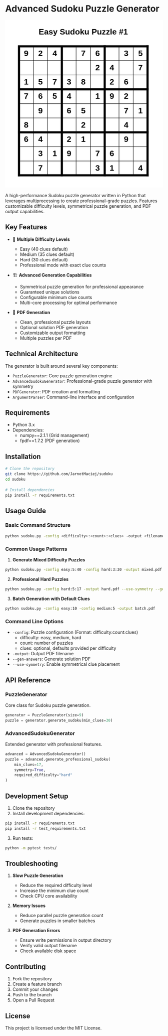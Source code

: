 # Advanced Sudoku Puzzle Generator

![Sample Puzzle](./samples/sample_puzzle.png)

A high-performance Sudoku puzzle generator written in Python that leverages multiprocessing to create professional-grade puzzles. Features customizable difficulty levels, symmetrical puzzle generation, and PDF output capabilities.

## Key Features

- 🎯 **Multiple Difficulty Levels**
  - Easy (40 clues default)
  - Medium (35 clues default)
  - Hard (30 clues default)
  - Professional mode with exact clue counts

- 🏗️ **Advanced Generation Capabilities**
  - Symmetrical puzzle generation for professional appearance
  - Guaranteed unique solutions
  - Configurable minimum clue counts
  - Multi-core processing for optimal performance

- 📄 **PDF Generation**
  - Clean, professional puzzle layouts
  - Optional solution PDF generation
  - Customizable output formatting
  - Multiple puzzles per PDF

## Technical Architecture

The generator is built around several key components:

- `PuzzleGenerator`: Core puzzle generation engine
- `AdvancedSudokuGenerator`: Professional-grade puzzle generator with symmetry
- `PDFGenerator`: PDF creation and formatting
- `ArgumentParser`: Command-line interface and configuration

## Requirements

- Python 3.x
- Dependencies:
  - numpy==2.1.1 (Grid management)
  - fpdf==1.7.2 (PDF generation)

## Installation

```bash
# Clone the repository
git clone https://github.com/JarnotMaciej/sudoku
cd sudoku

# Install dependencies
pip install -r requirements.txt
```

## Usage Guide

### Basic Command Structure

```bash
python sudoku.py -config <difficulty>:<count>:<clues> -output <filename.pdf> [options]
```

### Common Usage Patterns

1. **Generate Mixed Difficulty Puzzles**
```bash
python sudoku.py -config easy:5:40 -config hard:3:30 -output mixed.pdf
```

2. **Professional Hard Puzzles**
```bash
python sudoku.py -config hard:5:17 -output hard.pdf --use-symmetry --gen-answers
```

3. **Batch Generation with Default Clues**
```bash
python sudoku.py -config easy:10 -config medium:5 -output batch.pdf
```

### Command Line Options

- `-config`: Puzzle configuration (Format: difficulty:count:clues)
  - difficulty: easy, medium, hard
  - count: number of puzzles
  - clues: optional, defaults provided per difficulty
- `-output`: Output PDF filename
- `--gen-answers`: Generate solution PDF
- `--use-symmetry`: Enable symmetrical clue placement

## API Reference

### PuzzleGenerator
Core class for Sudoku puzzle generation.
```python
generator = PuzzleGenerator(size=9)
puzzle = generator.generate_sudoku(min_clues=30)
```

### AdvancedSudokuGenerator
Extended generator with professional features.
```python
advanced = AdvancedSudokuGenerator()
puzzle = advanced.generate_professional_sudoku(
    min_clues=17,
    symmetry=True,
    required_difficulty="hard"
)
```

## Development Setup

1. Clone the repository
2. Install development dependencies:
```bash
pip install -r requirements.txt
pip install -r test_requirements.txt
```
3. Run tests:
```bash
python -m pytest tests/
```

## Troubleshooting

1. **Slow Puzzle Generation**
   - Reduce the required difficulty level
   - Increase the minimum clue count
   - Check CPU core availability

2. **Memory Issues**
   - Reduce parallel puzzle generation count
   - Generate puzzles in smaller batches

3. **PDF Generation Errors**
   - Ensure write permissions in output directory
   - Verify valid output filename
   - Check available disk space

## Contributing

1. Fork the repository
2. Create a feature branch
3. Commit your changes
4. Push to the branch
5. Open a Pull Request

## License

This project is licensed under the MIT License.
